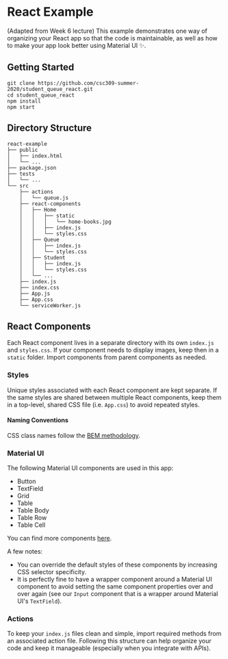 # React Example

(Adapted from Week 6 lecture)
This example demonstrates one way of organizing your React app so that the code is maintainable, as well as how to make your app look better using Material UI ✨.

## Getting Started

```
git clone https://github.com/csc309-summer-2020/student_queue_react.git
cd student_queue_react
npm install
npm start
```

## Directory Structure

```
react-example
├── public
│   ├── index.html
│   └── ...
├── package.json
├── tests
│   └── ...
└── src
    ├── actions
    │   └── queue.js
    ├── react-components
    │   ├── Home
    │   │   ├── static
    │   │   │   └── home-books.jpg
    │   │   ├── index.js
    │   │   └── styles.css
    │   ├── Queue
    │   │   ├── index.js
    │   │   └── styles.css
    │   ├── Student
    │   │   ├── index.js
    │   │   └── styles.css
    │   └── ...
    ├── index.js
    ├── index.css
    ├── App.js
    ├── App.css
    └── serviceWorker.js
```

## React Components

Each React component lives in a separate directory with its own `index.js` and `styles.css`. If your component needs to display images, keep then in a `static` folder. Import components from parent components as needed.

### Styles

Unique styles associated with each React component are kept separate. If the same styles are shared between multiple React components, keep them in a top-level, shared CSS file (i.e. `App.css`) to avoid repeated styles.

#### Naming Conventions

CSS class names follow the [BEM methodology](http://getbem.com/naming/).

### Material UI

The following Material UI components are used in this app:

- Button
- TextField
- Grid
- Table
- Table Body
- Table Row
- Table Cell

You can find more components [here](https://material-ui.com/).

A few notes:
- You can override the default styles of these components by increasing CSS selector specificity.
- It is perfectly fine to have a wrapper component around a Material UI component to avoid setting the same component properties over and over again (see our `Input` component that is a wrapper around Material UI's `TextField`). 

### Actions

To keep your `index.js` files clean and simple, import required methods from an associated action file. Following this structure can help organize your code and keep it manageable (especially when you integrate with APIs).
